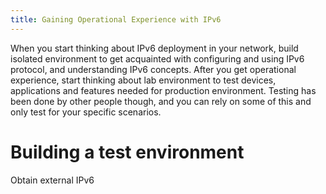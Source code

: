 ```yaml
---
title: Gaining Operational Experience with IPv6
---
```

When you start thinking about IPv6 deployment in your network, build isolated environment to get acquainted with configuring and using IPv6 protocol, and understanding IPv6 concepts. After you get operational experience, start thinking about lab environment to test devices, applications and features needed for production environment. Testing has been done by other people though, and you can rely on some of this and only test for your specific scenarios. 

Building a test environment
===
Obtain external IPv6 
